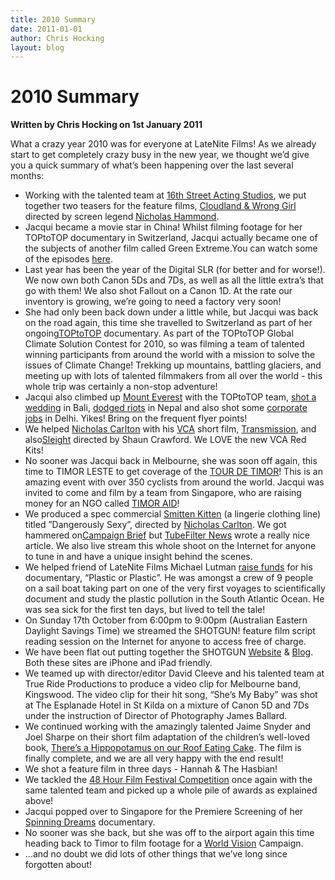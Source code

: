 ```yaml
---
title: 2010 Summary
date: 2011-01-01
author: Chris Hocking
layout: blog
---
```

# 2010 Summary

**Written by Chris Hocking on 1st January 2011**

What a crazy year 2010 was for everyone at LateNite Films! As we already start to get completely crazy busy in the new year, we thought we’d give you a quick summary of what’s been happening over the last several months:

* Working with the talented team at [16th Street Acting Studios](http://www.16thstreet.com.au/ "16th Street Acting Studios"), we put together two teasers for the feature films, [Cloudland & Wrong Girl](./../past_projects/ "Past Projects") directed by screen legend [Nicholas Hammond](http://www.imdb.com/name/nm0358749/ "Nicholas Hammond").
* Jacqui became a movie star in China! Whilst filming footage for her TOPtoTOP documentary in Switzerland, Jacqui actually became one of the subjects of another film called Green Extreme.You can watch some of the episodes [here](http://www.icshanghai.com/Special/GreenExtreme/ "Green Extreme").
* Last year has been the year of the Digital SLR (for better and for worse!). We now own both Canon 5Ds and 7Ds, as well as all the little extra’s that go with them! We also shot Fallout on a Canon 1D. At the rate our inventory is growing, we’re going to need a factory very soon!
* She had only been back down under a little while, but Jacqui was back on the road again, this time she travelled to Switzerland as part of her ongoing[TOPtoTOP](http://www.toptotop.org/ "TOPtoTOP") documentary. As part of the TOPtoTOP Global Climate Solution Contest for 2010, so was filming a team of talented winning participants from around the world with a mission to solve the issues of Climate Change! Trekking up mountains, battling glaciers, and meeting up with lots of talented filmmakers from all over the world - this whole trip was certainly a non-stop adventure!
* Jacqui also climbed up [Mount Everest](http://en.wikipedia.org/wiki/Mount_Everest "Mount Everest") with the TOPtoTOP team, [shot a wedding](http://blog.jacquihocking.com/2010/10/03/lucinda-and-warrick-bali-2010/ "Wedding") in Bali, [dodged riots](http://blog.jacquihocking.com/2010/05/29/816/ "Nepal") in Nepal and also shot some [corporate jobs](http://blog.jacquihocking.com/2010/03/31/set-up-sell-out-and-wear-a-sari/ "Delhi") in Delhi. Yikes! Bring on the frequent flyer points!
* We helped [Nicholas Carlton](http://www.nicholascarlton.com/ "Nicholas Carlton") with his [VCA](http://vcam.unimelb.edu.au/ "VCA") short film, [Transmission](./../past_projects/ "Past Projects"), and also[Sleight](http://www.facebook.com/pages/Sleight-A-film-by-Shaun-Crawford/144443922243880 "Sleight") directed by Shaun Crawford. We LOVE the new VCA Red Kits!
* No sooner was Jacqui back in Melbourne, she was soon off again, this time to TIMOR LESTE to get coverage of the [TOUR DE TIMOR](http://www.tourdetimor.com/ "TOUR DE TIMOR")! This is an amazing event with over 350 cyclists from around the world. Jacqui was invited to come and film by a team from Singapore, who are raising money for an NGO called [TIMOR AID](http://www.timoraid.org/ "Timor Aid")!
* We produced a spec commercial [Smitten Kitten](http://smittenkitten.com.au/ "Smitten Kitten") (a lingerie clothing line) titled ”Dangerously Sexy”, directed by [Nicholas Carlton](http://www.nicholascarlton.com/ "Nicholas Carlton"). We got hammered on[Campaign Brief](http://www.campaignbrief.com/2010/11/dangerously-sexy-new-media-pro/ "Campaign Brief") but [TubeFilter News](http://news.tubefilter.tv/2010/11/18/ozgirl-creators-dangerously-sexy-lingerie-ad/ "Dangerously Sexy on TubeFilter News") wrote a really nice article. We also live stream this whole shoot on the Internet for anyone to tune in and have a unique insight behind the scenes.
* We helped friend of LateNite Films Michael Lutman [raise funds](http://www.kickstarter.com/projects/688994448/plastic-or-plastic-a-documentary-about-plastic-pol "Plastic or Plastic") for his documentary, “Plastic or Plastic”. He was amongst a crew of 9 people on a sail boat taking part on one of the very first voyages to scientifically document and study the plastic pollution in the South Atlantic Ocean. He was sea sick for the first ten days, but lived to tell the tale!
* On Sunday 17th October from 6:00pm to 9:00pm (Australian Eastern Daylight Savings Time) we streamed the SHOTGUN! feature film script reading session on the Internet for anyone to access free of charge.
* We have been flat out putting together the SHOTGUN [Website](http://www.shotgunmovie.com/ "SHOTGUN Movie") & [Blog](http://blog.shotgunmovie.com/ "SHOTGUN! Blog"). Both these sites are iPhone and iPad friendly.
* We teamed up with director/editor David Cleeve and his talented team at True Ride Productions to produce a video clip for Melbourne band, Kingswood. The video clip for their hit song, “She’s My Baby” was shot at The Esplanade Hotel in St Kilda on a mixture of Canon 5D and 7Ds under the instruction of Director of Photography James Ballard.
* We continued working with the amazingly talented Jaime Snyder and Joel Sharpe on their short film adaptation of the children’s well-loved book, [There’s a Hippopotamus on our Roof Eating Cake](./../past_projects/ "Past Projects"). The film is finally complete, and we are all very happy with the end result!
* We shot a feature film in three days - Hannah & The Hasbian!
* We tackled the [48 Hour Film Festival Competition](http://www.48melbourne.com.au/ "48 Hour Film Festival 2010") once again with the same talented team and picked up a whole pile of awards as explained above!
* Jacqui popped over to Singapore for the Premiere Screening of her [Spinning Dreams](./../current_projects/ "Current Projects") documentary.
* No sooner was she back, but she was off to the airport again this time heading back to Timor to film footage for a [World Vision](http://www.worldvision.com.au/ "World Vision") Campaign.
* …and no doubt we did lots of other things that we’ve long since forgotten about!